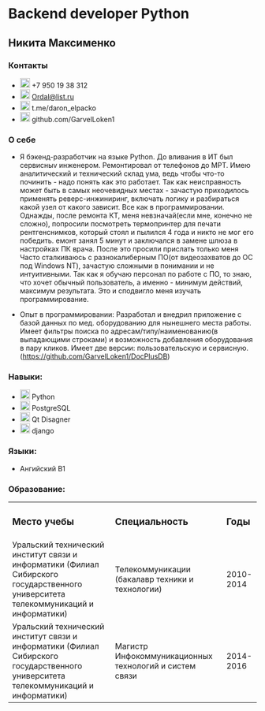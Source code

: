 <div id="header" align="centre">
  <h1>Backend developer Python</h1>
  <h2>Никита Максименко</h3>

</div>




### Контакты
-  <img src="https://cdn.icon-icons.com/icons2/196/PNG/128/phone_23732.png" heigth=20 width=20> +7 950 19 38 312
-  <img src="https://cdn.icon-icons.com/icons2/1154/PNG/512/1486564396-mail_81524.png" heigth=20 width=20> Ordal@list.ru
-  <img src="https://cdn.icon-icons.com/icons2/2429/PNG/96/telegram_logo_icon_147228.png" heigth=20 width=20> t.me/daron_elpacko
-  <img src="https://cdn.icon-icons.com/icons2/2429/PNG/512/github_logo_icon_147285.png" heigth=20 width=20> github.com/GarvelLoken1 

    
### О себе

-  Я бэкенд-разработчик на языке Python. До вливания в ИТ был сервисныv инженером. Ремонтировал от телефонов до МРТ. Имею аналитический и технический склад ума, ведь чтобы что-то починить - надо понять как это работает. Так как неисправность может быть в самых неочевидных местах - зачастую приходилось применять реверс-инжиниринг, включать логику и разбираться какой узел от какого зависит. Все как в программировании.
Однажды, после ремонта КТ, меня невзначай(если мне, конечно не сложно), попросили посмотреть термопринтер для печати рентгенснимков, который стоял и пылился 4 года и никто не мог его победить. емонт занял 5 минут и заключался в замене шлюза в настройках ПК врача. После это просили прислать только меня
Часто сталкиваюсь с разнокалиберным ПО(от видеозахватов до ОС под Windows NT), зачастую сложными в понимании и не интуитивными. Так как я обучаю персонал по работе с ПО, то знаю, что хочет обычный пользователь, а именно - минимум действий, максимум результата. Это и сподвигло меня изучать программирование.

-  Опыт в программировании:
Разработал и внедрил приложение с базой данных по мед. оборудованию для нынешнего места работы. Имеет фильтры поиска по адресам/типу/наименованию(в выпадающими строками) и возможность добавления оборудования в пару кликов.
Имеет две версии: пользовательскую и сервисную.(https://github.com/GarvelLoken1/DocPlusDB)

### Навыки:
-  <img src="https://cdn.jsdelivr.net/gh/devicons/devicon@latest/icons/python/python-original.svg" heigth=20 width=20> Python
-  <img src="https://cdn.jsdelivr.net/gh/devicons/devicon@latest/icons/postgresql/postgresql-original.svg" heigth=20 width=20> PostgreSQL
-  <img src="https://cdn.jsdelivr.net/gh/devicons/devicon@latest/icons/qt/qt-original.svg" heigth=20 width=20> Qt Disagner
-  <img src="https://cdn.jsdelivr.net/gh/devicons/devicon@latest/icons/django/django-plain.svg" heigth=20 width=20/> django

### Языки:
-  Ангийский В1


### Образование:
<table>
    <tr>
        <td><h3>Место учебы</h3></td>
        <td><h3>Специальность</h3></td>
        <td><h3>Годы</h3></td>
    </tr>
    <tr>
        <td>Уральский технический институт связи и информатики (Филиал Сибирского государственного университета телекоммуникаций и информатики)</td>
        <td>Телекоммуникации (бакалавр техники и технологии)</td>
        <td>2010-2014</td>
    </tr>
    <tr>
        <td>Уральский технический институт связи и информатики (Филиал Сибирского государственного университета телекоммуникаций и информатики)</td>
        <td>Магистр Инфокоммуникационных технологий и систем связи</td>
        <td>2014-2016</td>
    </tr>
</table>


  
